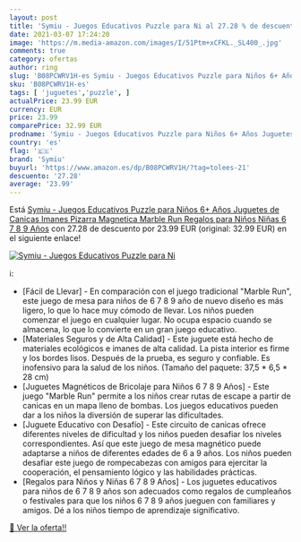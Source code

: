 ```yaml
---
layout: post
title: 'Symiu - Juegos Educativos Puzzle para Ni al 27.28 % de descuento'
date: 2021-03-07 17:24:20
image: 'https://m.media-amazon.com/images/I/51Ptm+xCFKL._SL400_.jpg'
comments: true
category: ofertas
author: ring
slug: 'B08PCWRV1H-es Symiu - Juegos Educativos Puzzle para Niños 6+ Años...'
sku: 'B08PCWRV1H-es'
tags: [ 'juguetes','puzzle', ]
actualPrice: 23.99 EUR
currency: EUR
price: 23.99
comparePrice: 32.99 EUR
prodname: 'Symiu - Juegos Educativos Puzzle para Niños 6+ Años Juguetes de Canicas Imanes Pizarra Magnetica Marble Run Regalos para Niños Niñas 6 7 8 9 Años'
country: 'es'
flag: '🇪🇸'
brand: 'Symiu'
buyurl: 'https://www.amazon.es/dp/B08PCWRV1H/?tag=tolees-21'
descuento: '27.28'
average: '23.99'
---
```


Está [Symiu - Juegos Educativos Puzzle para Niños 6+ Años Juguetes de Canicas Imanes Pizarra Magnetica Marble Run Regalos para Niños Niñas 6 7 8 9 Años](https://www.amazon.es/dp/B08PCWRV1H/?tag=tolees-21) con 27.28 de descuento por 23.99 EUR (original: 32.99 EUR) en el siguiente enlace!

[![Symiu - Juegos Educativos Puzzle para Ni](https://m.media-amazon.com/images/I/51Ptm+xCFKL._SL400_.jpg)](https://www.amazon.es/dp/B08PCWRV1H/?tag=tolees-21)

ℹ️:

- [Fácil de Llevar] - En comparación con el juego tradicional "Marble Run", este juego de mesa para niños de 6 7 8 9 año de nuevo diseño es más ligero, lo que lo hace muy cómodo de llevar. Los niños pueden comenzar el juego en cualquier lugar. No ocupa espacio cuando se almacena, lo que lo convierte en un gran juego educativo.
- [Materiales Seguros y de Alta Calidad] - Este juguete está hecho de materiales ecológicos e imanes de alta calidad. La pista interior es firme y los bordes lisos. Después de la prueba, es seguro y confiable. Es inofensivo para la salud de los niños. (Tamaño del paquete: 37,5 * 6,5 * 28 cm)
- [Juguetes Magnéticos de Bricolaje para Niños 6 7 8 9 Años] - Este juego "Marble Run" permite a los niños crear rutas de escape a partir de canicas en un mapa lleno de bombas. Los juegos educativos pueden dar a los niños la diversión de superar las dificultades.
- [Juguete Educativo con Desafío] - Este circuito de canicas ofrece diferentes niveles de dificultad y los niños pueden desafiar los niveles correspondientes. Así que este juego de mesa magnético puede adaptarse a niños de diferentes edades de 6 a 9 años. Los niños pueden desafiar este juego de rompecabezas con amigos para ejercitar la cooperación, el pensamiento lógico y las habilidades prácticas.
- [Regalos para Niños y Niñas 6 7 8 9 Años] - Los juguetes educativos para niños de 6 7 8 9 años son adecuados como regalos de cumpleaños o festivales para que los niños 6 7 8 9 años jueguen con familiares y amigos. Dé a los niños tiempo de aprendizaje significativo.

[🛒 Ver la oferta!!](https://www.amazon.es/dp/B08PCWRV1H/?tag=tolees-21)
